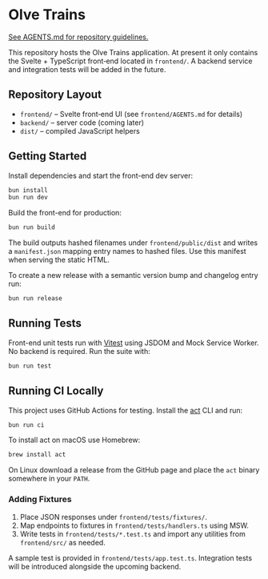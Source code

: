 # Olve Trains
[See AGENTS.md for repository guidelines.](./AGENTS.md)

This repository hosts the Olve Trains application. At present it only contains
the Svelte + TypeScript front‑end located in `frontend/`. A backend service and
integration tests will be added in the future.

## Repository Layout

- `frontend/` – Svelte front‑end UI (see `frontend/AGENTS.md` for details)
- `backend/` – server code (coming later)
- `dist/` – compiled JavaScript helpers

## Getting Started

Install dependencies and start the front-end dev server:

```bash
bun install
bun run dev
```

Build the front-end for production:

```bash
bun run build
```

The build outputs hashed filenames under `frontend/public/dist` and writes a
`manifest.json` mapping entry names to hashed files. Use this manifest when
serving the static HTML.

To create a new release with a semantic version bump and changelog entry run:

```bash
bun run release
```

## Running Tests

Front-end unit tests run with [Vitest](https://vitest.dev/) using JSDOM and Mock Service Worker.
No backend is required. Run the suite with:

```bash
bun run test
```

## Running CI Locally

This project uses GitHub Actions for testing. Install the [act](https://github.com/nektos/act) CLI and run:

```bash
bun run ci
```

To install act on macOS use Homebrew:

```bash
brew install act
```

On Linux download a release from the GitHub page and place the `act` binary somewhere in your `PATH`.


### Adding Fixtures

1. Place JSON responses under `frontend/tests/fixtures/`.
2. Map endpoints to fixtures in `frontend/tests/handlers.ts` using MSW.
3. Write tests in `frontend/tests/*.test.ts` and import any utilities from `frontend/src/` as needed.

A sample test is provided in `frontend/tests/app.test.ts`.
Integration tests will be introduced alongside the upcoming backend.
